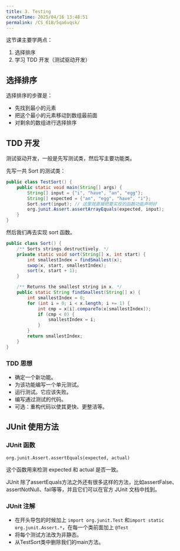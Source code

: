 ```yaml
---
title: 3. Testing
createTime: 2025/04/16 13:48:51
permalink: /CS_61B/5qa6vqsk/
---
```

这节课主要学两点：
1. 选择排序
2. 学习 TDD 开发（测试驱动开发）

## 选择排序

选择排序的步骤是：
- 先找到最小的元素
- 把这个最小的元素移动到数组最前面
- 对剩余的数组进行选择排序

## TDD 开发

测试驱动开发，一般是先写测试类，然后写主要功能类。

先写一共 Sort 的测试类：

```Java
public class TestSort() {
	public static void main(String[] args) {
		String[] input = {"i", "have", "an", "egg"};
	    String[] expected = {"an", "egg", "have", "i"};
	    Sort.sort(input); // 这里就直接把要实现的函数功能声明好
	    org.junit.Assert.assertArrayEquals(expected, input);
	}
}
```

然后我们再去实现 sort 函数。

```Java
public class Sort() {
    /** Sorts strings destructively. */
	private static void sort(String[] x, int start) { 
		int smallestIndex = findSmallest(x);
		swap(x, start, smallestIndex);
		sort(x, start + 1);
	}

    /** Returns the smallest string in x. */
    public static String findSmallest(String[] x) {
		int smallestIndex = 0;
		for (int i = 0; i < x.length; i += 1) {
			int cmp = x[i].compareTo(x[smallestIndex]);
			if (cmp < 0) {
				smallestIndex = i;
			}
		}
		return smallestIndex;
    }
}
```

### TDD 思想

- 确定一个新功能。
- 为该功能编写一个单元测试。 
- 运行测试。它应该失败。
- 编写通过测试的代码。
- 可选：重构代码以使其更快、更整洁等。

## JUnit 使用方法

### JUnit 函数

`org.junit.Assert.assertEquals(expected, actual)`

这个函数用来检测 expected 和 actual 是否一致。

JUnit 除了assertEquals方法之外还有很多这样的方法，比如assertFalse、assertNotNull、fail等等，并且它们可以在官方 JUnit 文档中找到。

### JUnit 注解

- 在开头导包的时候加上 `import org.junit.Test` 和`import static org.junit.Assert.*`，在每一个类前面加上 ` @Test `
- 将每个测试方法改为非静态。
- 从TestSort类中删除我们的main方法。